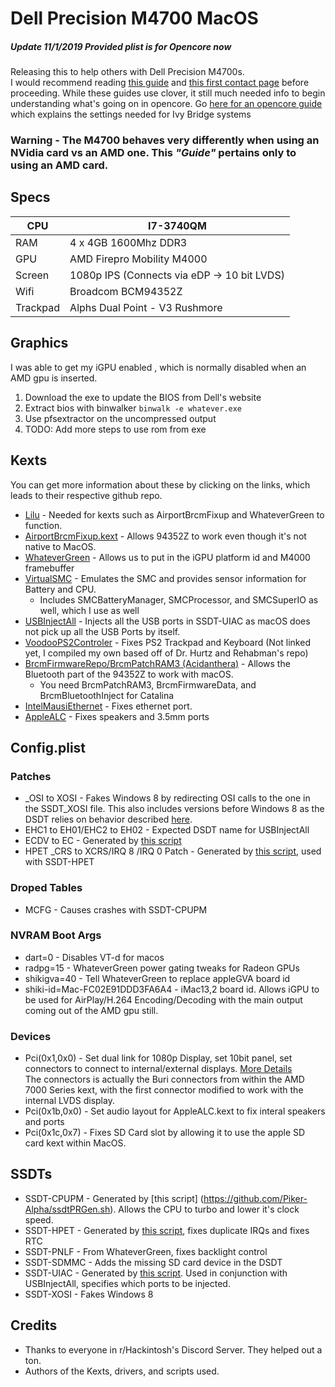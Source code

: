 # Dell Precision M4700 MacOS

##### Update 11/1/2019  Provided plist is for Opencore now  

Releasing this to help others with Dell Precision M4700s.  
I would recommend reading [this guide](https://hackintosh.gitbook.io/-r-hackintosh-vanilla-desktop-guide/) and [this first contact page](https://internet-install.gitbook.io/macos-internet-install/) before proceeding. While these guides use clover, it still much needed info to begin understanding what's going on in opencore. Go [here for an opencore guide](https://khronokernel-2.gitbook.io/opencore-vanilla-desktop-guide/) which explains the settings needed for Ivy Bridge systems

### Warning - The M4700 behaves very differently when using an NVidia card vs an AMD one. This *"Guide"* pertains only to using an AMD card.

## Specs

| CPU |  I7-3740QM  |
|---|---|
| RAM  | 4 x 4GB 1600Mhz DDR3  |
| GPU  | AMD Firepro Mobility M4000  |
| Screen  | 1080p IPS (Connects via eDP -> 10 bit LVDS)  |
| Wifi  |  Broadcom BCM94352Z  |
| Trackpad  | Alphs Dual Point - V3 Rushmore  |

## Graphics
I was able to get my iGPU enabled , which is normally disabled when an AMD gpu is inserted.  

1. Download the exe to update the BIOS from Dell's website
2. Extract bios with binwalker
 `binwalk -e whatever.exe`
3. Use pfsextractor on the uncompressed output
4. TODO: Add more steps to use rom from exe

## Kexts
You can get more information about these by clicking on the links, which leads to their respective github repo.

* [Lilu](https://github.com/acidanthera/Lilu) - Needed for kexts such as AirportBrcmFixup and WhateverGreen to function.  
* [AirportBrcmFixup.kext](https://github.com/acidanthera/AirportBrcmFixup) - Allows 94352Z to work even though it's not native to MacOS.  
* [WhateverGreen](https://github.com/acidanthera/WhateverGreen) - Allows us to put in the iGPU platform id and M4000 framebuffer
* [VirtualSMC](https://github.com/acidanthera/VirtualSMC) - Emulates the SMC and provides sensor information for Battery and CPU.
  * Includes SMCBatteryManager, SMCProcessor, and SMCSuperIO as well, which I use as well  
* [USBInjectAll](https://github.com/RehabMan/OS-X-USB-Inject-All) - Injects all the USB ports in SSDT-UIAC as macOS does not pick up all the USB Ports by itself.
* [VoodooPS2Controler]() - Fixes PS2 Trackpad and Keyboard (Not linked yet, I compiled my own based off of Dr. Hurtz and Rehabman's repo)
* [BrcmFirmwareRepo/BrcmPatchRAM3 (Acidanthera)](https://github.com/acidanthera/BrcmPatchRAM) - Allows the Bluetooth part of the 94352Z to work with macOS.
  * You need BrcmPatchRAM3, BrcmFirmwareData, and BrcmBluetoothInject for Catalina
* [IntelMausiEthernet](https://github.com/Mieze/IntelMausiEthernet) - Fixes ethernet port.
* [AppleALC]() - Fixes speakers and 3.5mm ports

## Config.plist

### Patches

* _OSI to XOSI - Fakes Windows 8 by redirecting OSI calls to the one in the SSDT_XOSI file. This also includes versions before Windows 8 as the DSDT relies on behavior described [here](https://docs.microsoft.com/en-us/windows-hardware/drivers/acpi/winacpi-osi).  
* EHC1 to EH01/EHC2 to EH02 - Expected DSDT name for USBInjectAll
* ECDV to EC - Generated by [this script](https://github.com/corpnewt/USBMap)
* HPET _CRS to XCRS/IRQ 8 /IRQ 0 Patch - Generated by [this script](https://github.com/corpnewt/FixHPET), used with SSDT-HPET

### Droped Tables

* MCFG - Causes crashes with SSDT-CPUPM

### NVRAM Boot Args

* dart=0 - Disables VT-d for macos
* radpg=15 - WhateverGreen power gating tweaks for Radeon GPUs
* shikigva=40 - Tell WhateverGreen to replace appleGVA board id
* shiki-id=Mac-FC02E91DDD3FA6A4 - iMac13,2 board id. Allows iGPU to be used for AirPlay/H.264 Encoding/Decoding with the main output coming out of the AMD gpu still.

### Devices
* Pci(0x1,0x0) - Set dual link for 1080p Display, set 10bit panel, set connectors to connect to internal/external displays. [More Details](https://github.com/acidanthera/WhateverGreen/blob/master/Manual/FAQ.Radeon.en.md)  
The connectors is actually the Buri connectors from within the AMD 7000 Series kext, with the first connector modified to work with the internal LVDS display.  
* Pci(0x1b,0x0) - Set audio layout for AppleALC.kext to fix interal speakers and ports
* Pci(0x1c,0x7) - Fixes SD Card slot by allowing it to use the apple SD card kext within MacOS.

## SSDTs

* SSDT-CPUPM - Generated by [this script] (https://github.com/Piker-Alpha/ssdtPRGen.sh). Allows the CPU to turbo and lower it's clock speed.
* SSDT-HPET - Generated by [this script](https://github.com/corpnewt/FixHPET), fixes duplicate IRQs and fixes RTC
* SSDT-PNLF - From WhateverGreen, fixes backlight control
* SSDT-SDMMC - Adds the missing SD card device in the DSDT
* SSDT-UIAC - Generated by [this script](https://github.com/corpnewt/USBMap). Used in conjunction with USBInjectAll, specifies which ports to be injected. 
* SSDT-XOSI - Fakes Windows 8

## Credits
* Thanks to everyone in r/Hackintosh's Discord Server. They helped out a ton.
* Authors of the Kexts, drivers, and scripts used.
